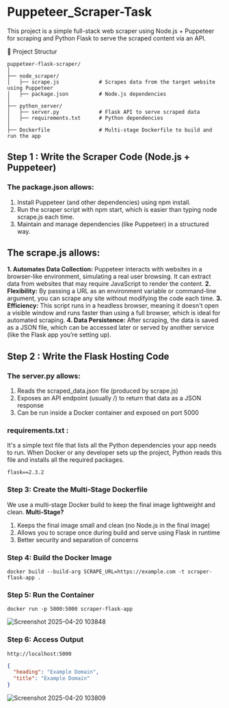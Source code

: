 # Puppeteer_Scraper-Task

This project is a simple full-stack web scraper using Node.js + Puppeteer for scraping and Python Flask to serve the scraped content via an API.

📁 Project Structur
```
puppeteer-flask-scraper/
│
├── node_scraper/
│   ├── scrape.js             # Scrapes data from the target website using Puppeteer
│   ├── package.json          # Node.js dependencies
│
├── python_server/
│   ├── server.py             # Flask API to serve scraped data
│   ├── requirements.txt      # Python dependencies
│
├── Dockerfile                # Multi-stage Dockerfile to build and run the app

```
## Step 1 : Write the Scraper Code (Node.js + Puppeteer)
### The package.json allows:
1. Install Puppeteer (and other dependencies) using npm install.
2. Run the scraper script with npm start, which is easier than typing node scrape.js each time.
3. Maintain and manage dependencies (like Puppeteer) in a structured way.

## The scrape.js allows:
**1. Automates Data Collection:** Puppeteer interacts with websites in a browser-like environment, simulating a real user browsing. It can extract data from websites that may require JavaScript to render the content.
**2. Flexibility:** By passing a URL as an environment variable or command-line argument, you can scrape any site without modifying the code each time.
**3. Efficiency:** This script runs in a headless browser, meaning it doesn't open a visible window and runs faster than using a full browser, which is ideal for automated scraping.
**4. Data Persistence:** After scraping, the data is saved as a JSON file, which can be accessed later or served by another service (like the Flask app you’re setting up).

## Step 2 : Write the Flask Hosting Code
### The server.py allows:
1. Reads the scraped_data.json file (produced by scrape.js)
2. Exposes an API endpoint (usually /) to return that data as a JSON response
3. Can be run inside a Docker container and exposed on port 5000
### requirements.txt :
It's a simple text file that lists all the Python dependencies your app needs to run.
When Docker or any developer sets up the project, Python reads this file and installs all the required packages.
```
flask==2.3.2
```
### Step 3: Create the Multi-Stage Dockerfile
We use a multi-stage Docker build to keep the final image lightweight and clean.
**Multi-Stage?**
1. Keeps the final image small and clean (no Node.js in the final image)
2. Allows you to scrape once during build and serve using Flask in runtime
3. Better security and separation of concerns

### Step 4: Build the Docker Image
```
docker build --build-arg SCRAPE_URL=https://example.com -t scraper-flask-app .
```
### Step 5: Run the Container
```
docker run -p 5000:5000 scraper-flask-app
```
![Screenshot 2025-04-20 103848](https://github.com/user-attachments/assets/e1ddfdd7-70c9-4ba4-a35d-43a6aa70f89c)

### Step 6: Access Output
```
http://localhost:5000
```
```json
{
  "heading": "Example Domain",
  "title": "Example Domain"
}
```
![Screenshot 2025-04-20 103809](https://github.com/user-attachments/assets/8477313a-26d8-4146-a7a1-bc2d7bb2e79b)

